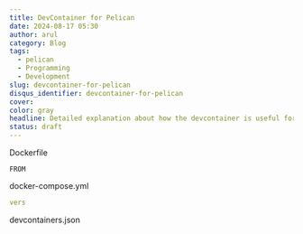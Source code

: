 ```yaml
---
title: DevContainer for Pelican
date: 2024-08-17 05:30
author: arul
category: Blog
tags:
  - pelican
  - Programming
  - Development
slug: devcontainer-for-pelican
disqus_identifier: devcontainer-for-pelican
cover: 
color: gray
headline: Detailed explanation about how the devcontainer is useful for your static blogging with python pelican. So that don't worry about the host machine whether its PC / Linux / MacOS
status: draft
---
```

Dockerfile

```
FROM
```

docker-compose.yml

```yaml
vers
```

devcontainers.json

```json
```